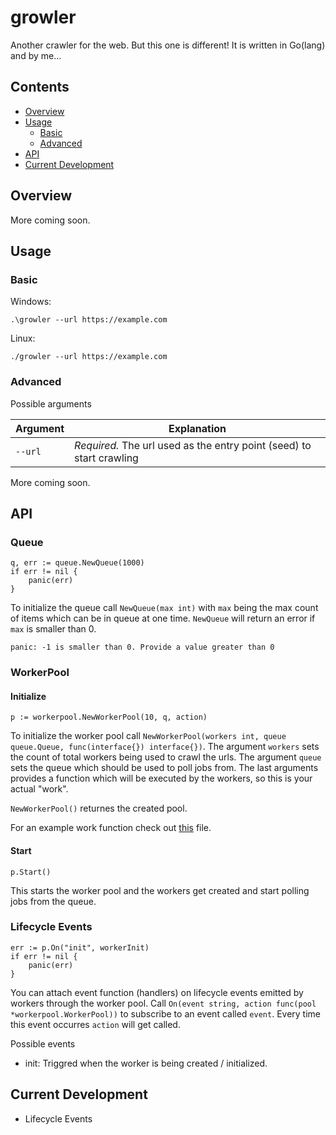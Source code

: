 # growler

Another crawler for the web. But this one is different! It is written in Go(lang) and by me...

## Contents

- [Overview](#overview)
- [Usage](#usage)
	- [Basic](#basic)
	- [Advanced](#advanced)
- [API](#api)
- [Current Development](#current-development)

## Overview

More coming soon.

## Usage

### Basic

Windows:
```shell
.\growler --url https://example.com
```

Linux:
```shell
./growler --url https://example.com
```

### Advanced

Possible arguments

Argument | Explanation
--- | ---
`--url`| *Required.* The url used as the entry point (seed) to start crawling

More coming soon.

## API

### Queue

```golang
q, err := queue.NewQueue(1000)
if err != nil {
	panic(err)
}
```

To initialize the queue call `NewQueue(max int)` with `max` being the max count of items which can be in queue at one time. `NewQueue` will return an error if `max` is smaller than 0.

```shell
panic: -1 is smaller than 0. Provide a value greater than 0
```

### WorkerPool
#### Initialize
```golang
p := workerpool.NewWorkerPool(10, q, action)
```

To initialize the worker pool call `NewWorkerPool(workers int, queue queue.Queue, func(interface{}) interface{})`. The argument `workers` sets the count of total workers being used to crawl the urls. The argument `queue` sets the queue which should be used to poll jobs from. The last arguments provides a function which will be executed by the workers, so this is your actual "work".

`NewWorkerPool()` returnes the created pool.

For an example work function check out [this](https://github.com/Techassi/growler/blob/master/internal/crawl/crawl.go) file.

#### Start

```golang
p.Start()
```

This starts the worker pool and the workers get created and start polling jobs from the queue.

### Lifecycle Events
```golang
err := p.On("init", workerInit)
if err != nil {
	panic(err)
}
```

You can attach event function (handlers) on lifecycle events emitted by workers through the worker pool. Call `On(event string, action func(pool *workerpool.WorkerPool))` to subscribe to an event called `event`. Every time this event occurres `action` will get called.

Possible events
- init: Triggred when the worker is being created / initialized.

## Current Development

- Lifecycle Events
